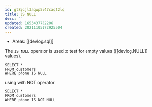 ```yaml
---
id: gt8pcjl3aqwp5i47caqt2lq
title: IS NULL
desc: ''
updated: 1653437762206
created: 20211105172925504
---
```


- Areas: [[devlog.sql]]

The `IS NULL` operator is used to test for empty values ([[devlog.NULL]] values).

    SELECT *
    FROM customers
    WHERE phone IS NULL

using with NOT operator

    SELECT *
    FROM customers
    WHERE phone IS NOT NULL
